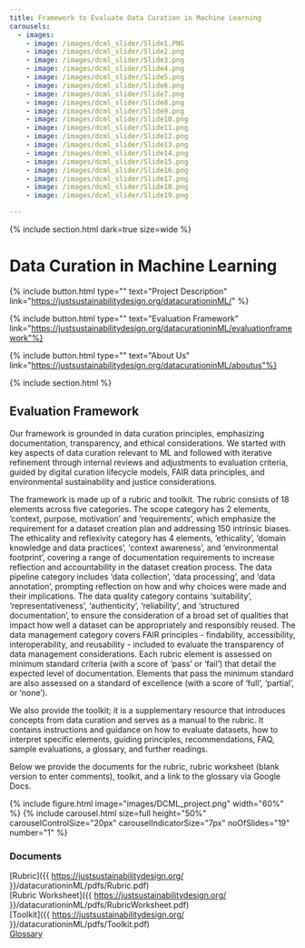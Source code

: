 ```yaml
---
title: Framework to Evaluate Data Curation in Machine Learning
carousels:
  - images: 
    - image: /images/dcml_slider/Slide1.PNG
    - image: /images/dcml_slider/Slide2.png
    - image: /images/dcml_slider/Slide3.png
    - image: /images/dcml_slider/Slide4.png
    - image: /images/dcml_slider/Slide5.png
    - image: /images/dcml_slider/Slide6.png
    - image: /images/dcml_slider/Slide7.png
    - image: /images/dcml_slider/Slide8.png
    - image: /images/dcml_slider/Slide9.png
    - image: /images/dcml_slider/Slide10.png
    - image: /images/dcml_slider/Slide11.png
    - image: /images/dcml_slider/Slide12.png
    - image: /images/dcml_slider/Slide13.png
    - image: /images/dcml_slider/Slide14.png
    - image: /images/dcml_slider/Slide15.png
    - image: /images/dcml_slider/Slide16.png
    - image: /images/dcml_slider/Slide17.png
    - image: /images/dcml_slider/Slide18.png
    - image: /images/dcml_slider/Slide19.png

---
```

{% include section.html dark=true size=wide %}
# Data Curation in Machine Learning

{%
  include button.html
  type=""
  text="Project Description"
  link="https://justsustainabilitydesign.org/datacurationinML/"
%}

{%
  include button.html
  type=""
  text="Evaluation Framework"
  link="https://justsustainabilitydesign.org/datacurationinML/evaluationframework"%}

{%
  include button.html
  type=""
  text="About Us"
  link="https://justsustainabilitydesign.org/datacurationinML/aboutus"%}
 
{% include section.html %}
## Evaluation Framework

Our framework is grounded in data curation principles, emphasizing documentation, transparency, 
and ethical considerations. We started with key aspects of data curation
relevant to ML and followed with iterative refinement through internal reviews and adjustments to
evaluation criteria, guided by digital curation lifecycle models, FAIR data principles, 
and environmental sustainability and justice considerations. 

The framework is made up of a rubric and toolkit. The rubric consists of 18 elements across 
five categories. The scope category has 2 elements, ‘context, purpose, motivation’
 and ‘requirements’, which emphasize the requirement for a dataset creation plan and addressing 
150 intrinsic biases. The ethicality and reflexivity category 
has 4 elements, ‘ethicality’, ‘domain knowledge and data practices’, 
‘context awareness’, and ‘environmental footprint’, covering a range of 
documentation requirements to increase reflection and accountability in the dataset creation process. 
The data pipeline category includes ‘data collection’, ‘data processing’, and ‘data annotation’, 
prompting reflection on how and why choices were made and their implications. The data quality 
category contains ‘suitability’, ‘representativeness’, ‘authenticity’, ‘reliability’, and 
‘structured documentation’, to ensure the consideration of a broad set of qualities 
that impact how well a dataset can 
be appropriately and responsibly reused. The data management category covers FAIR principles - findability, accessibility, interoperability, and reusability - included to evaluate the transparency 
of data management considerations. Each rubric element is assessed on minimum standard criteria 
(with a score of ‘pass’ or ‘fail’) that detail the expected level of documentation. Elements that pass
 the minimum standard are also assessed on a standard of excellence (with a score of ‘full’, ‘partial’,
 or ‘none’). 

We also provide the toolkit; it is a supplementary resource that introduces concepts 
from data curation and serves as a manual to the rubric. It contains instructions and guidance 
on how to evaluate datasets, 
how to interpret specific elements, guiding principles, recommendations, FAQ, sample evaluations, a
glossary, and further readings. 

Below we provide the documents for the rubric, rubric worksheet (blank version to enter comments), 
toolkit, 
and a link to the glossary via Google Docs. 


{% include figure.html image="images/DCML_project.png" width="60%" %}
{% include carousel.html size=full height="50%" carouselControlSize="20px" carouselIndicatorSize="7px" noOfSlides="19" number="1" %}

### Documents

[Rubric]({{ https://justsustainabilitydesign.org/ }}/datacurationinML/pdfs/Rubric.pdf)
<br>
[Rubric Worksheet]({{ https://justsustainabilitydesign.org/ }}/datacurationinML/pdfs/RubricWorksheet.pdf)
<br>
[Toolkit]({{ https://justsustainabilitydesign.org/ }}/datacurationinML/pdfs/Toolkit.pdf)
<br>
[Glossary](https://docs.google.com/document/d/1McSg7J-i1xPw-oCKSIFofdPWkO2SoexqX-k57pPWpC4/edit?usp=sharing)
<br>
